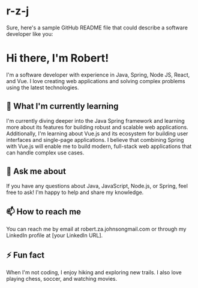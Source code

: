 # r-z-j

Sure, here's a sample GitHub README file that could describe a software developer like you:

# Hi there, I'm Robert!

I'm a software developer with experience in Java, Spring, Node JS, React, and Vue. I love creating web applications and solving complex problems using the latest technologies.

## 🌱 What I'm currently learning

I'm currently diving deeper into the Java Spring framework and learning more about its features for building robust and scalable web applications. Additionally, I'm learning about Vue.js and its ecosystem for building user interfaces and single-page applications. I believe that combining Spring with Vue.js will enable me to build modern, full-stack web applications that can handle complex use cases.

## 💬 Ask me about

If you have any questions about Java, JavaScript, Node.js, or Spring, feel free to ask! I'm happy to help and share my knowledge.

## 📫 How to reach me

You can reach me by email at robert.za.johnsongmail.com or through my LinkedIn profile at [your LinkedIn URL].

## ⚡ Fun fact

When I'm not coding, I enjoy hiking and exploring new trails. I also love playing chess, soccer, and watching movies.

